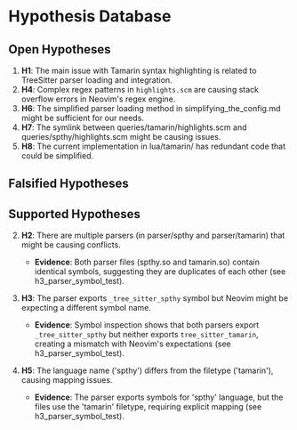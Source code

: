# Hypothesis Database

## Open Hypotheses

1. **H1**: The main issue with Tamarin syntax highlighting is related to TreeSitter parser loading and integration.
4. **H4**: Complex regex patterns in `highlights.scm` are causing stack overflow errors in Neovim's regex engine.
6. **H6**: The simplified parser loading method in simplifying_the_config.md might be sufficient for our needs.
7. **H7**: The symlink between queries/tamarin/highlights.scm and queries/spthy/highlights.scm might be causing issues.
8. **H8**: The current implementation in lua/tamarin/ has redundant code that could be simplified.

## Falsified Hypotheses


## Supported Hypotheses

2. **H2**: There are multiple parsers (in parser/spthy and parser/tamarin) that might be causing conflicts.
   - **Evidence**: Both parser files (spthy.so and tamarin.so) contain identical symbols, suggesting they are duplicates of each other (see h3_parser_symbol_test).

3. **H3**: The parser exports `_tree_sitter_spthy` symbol but Neovim might be expecting a different symbol name.
   - **Evidence**: Symbol inspection shows that both parsers export `_tree_sitter_spthy` but neither exports `tree_sitter_tamarin`, creating a mismatch with Neovim's expectations (see h3_parser_symbol_test).

5. **H5**: The language name ('spthy') differs from the filetype ('tamarin'), causing mapping issues.
   - **Evidence**: The parser exports symbols for 'spthy' language, but the files use the 'tamarin' filetype, requiring explicit mapping (see h3_parser_symbol_test).
